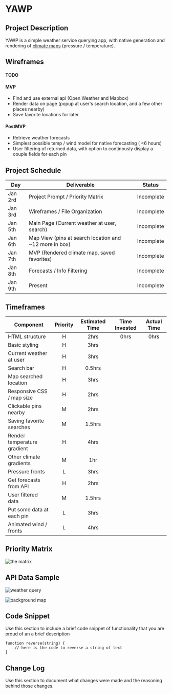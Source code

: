 # YAWP


## Project Description

YAWP is a simple weather service querying app, with native generation and rendering of [climate maps](https://openweathermap.org/weathermap?basemap=map&cities=false&layer=temperature&lat=30&lon=-20&zoom=3) (pressure / temperature). 


## Wireframes

#### TODO


#### MVP 

- Find and use external api (Open Weather and Mapbox)
- Render data on page (popup at user's search location, and a few other places nearby)
- Save favorite locations for later

#### PostMVP 

- Retrieve weather forecasts
- Simplest possible temp / wind model for native forecasting ( <6 hours)
- User filtering of returned data, with option to continously display a couple fields for each pin


## Project Schedule

|  Day | Deliverable | Status
|---|---| ---|
|Jan 2rd| Project Prompt / Priority Matrix | Incomplete
|Jan 3rd| Wireframes / File Organization | Incomplete
|Jan 5th| Main Page (Current weather at user, search) | Incomplete
|Jan 6th| Map View (pins at search location and ~12 more in box) | Incomplete
|Jan 7th| MVP (Rendered climate map, saved favorites) | Incomplete
|Jan 8th| Forecasts / Info Filtering | Incomplete
|Jan 9th| Present | Incomplete


## Timeframes
| Component | Priority | Estimated Time | Time Invested | Actual Time |
| --- | :---: |  :---: | :---: | :---: |
| HTML structure | H | 2hrs | 0hrs | 0hrs |
| Basic styling | H | 3hrs | | |
| Current weather at user | H | 3hrs | | |
| Search bar | H | 0.5hrs | | |
| Map searched location | H | 3hrs | | |
| Responsive CSS / map size | H | 2hrs | | |
| Clickable pins nearby | M | 2hrs | | |
| Saving favorite searches | M | 1.5hrs | | |
| Render temperature gradient | H | 4hrs | | |
| Other climate gradients | M | 1hr | | |
| Pressure fronts | L | 3hrs | | |
| Get forecasts from API | H | 2hrs | | |
| User filtered data | M | 1.5hrs | | |
| Put some data at each pin | L | 3hrs | | |
| Animated wind / fronts | L | 4hrs | |


## Priority Matrix

![the matrix](https://git.generalassemb.ly/ehighberg/YAWP/docs/priority_matrix.png)


## API Data Sample


![weather query](https://git.generalassemb.ly/ehighberg/YAWP/docs/weather_query.png)


![background map](https://git.generalassemb.ly/ehighberg/YAWP/docs/base_map.png)



## Code Snippet

Use this section to include a brief code snippet of functionality that you are proud of an a brief description  

```
function reverse(string) {
	// here is the code to reverse a string of text
}
```

## Change Log
 Use this section to document what changes were made and the reasoning behind those changes.  
